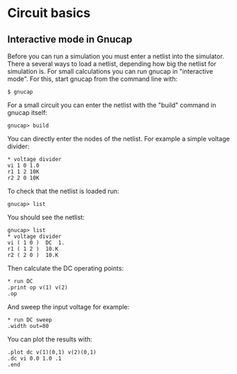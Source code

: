 # Circuit basics

## Interactive mode in Gnucap

Before you can run a simulation you must enter a netlist into the simulator. There a several ways to load a netlist, depending how big the netlist for simulation is. For small calculations you can run gnucap in "interactive mode". For this, start gnucap from the command line with:

    $ gnucap

For a small circuit you can enter the netlist with the "build" command in gnucap itself:

    gnucap> build

You can directly enter the nodes of the netlist. For example a simple voltage divider:

    * voltage divider
    vi 1 0 1.0
    r1 1 2 10K
    r2 2 0 10K
 
To check that the netlist is loaded run:

    gnucap> list
    
You should see the netlist:

    gnucap> list
    * voltage divider
    vi ( 1 0 )  DC  1.
    r1 ( 1 2 )  10.K
    r2 ( 2 0 )  10.K

Then calculate the DC operating points:

    * run DC
    .print op v(1) v(2)
    .op
    
And sweep the input voltage for example:

    * run DC sweep
    .width out=80
    
You can plot the results with:

    .plot dc v(1)(0,1) v(2)(0,1)
    .dc vi 0.0 1.0 .1
    .end

